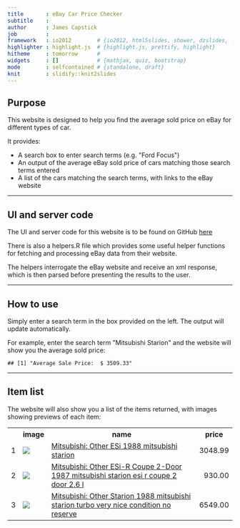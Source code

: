 ```yaml
---
title       : eBay Car Price Checker
subtitle    : 
author      : James Capstick
job         : 
framework   : io2012        # {io2012, html5slides, shower, dzslides, ...}
highlighter : highlight.js  # {highlight.js, prettify, highlight}
hitheme     : tomorrow      # 
widgets     : []            # {mathjax, quiz, bootstrap}
mode        : selfcontained # {standalone, draft}
knit        : slidify::knit2slides
---
```


## Purpose

This website is designed to help you find the average sold price on eBay for different types of car.

It provides:
- A search box to enter search terms (e.g. "Ford Focus")
- An output of the average eBay sold price of cars matching those search terms entered
- A list of the cars matching the search terms, with links to the eBay website

---

## UI and server code

The UI and server code for this website is to be found on GitHub [here](https://github.com/jamescapstick/eBayCarPriceChecker)

There is also a helpers.R file which provides some useful helper functions for fetching and processing eBay data from their website.

The helpers interrogate the eBay website and receive an xml response, which is then parsed before presenting the results to the user.

---

## How to use

Simply enter a search term in the box provided on the left. The output will update automatically.

For example, enter the search term "Mitsubishi Starion" and the website will show you the average sold price:


```
## [1] "Average Sale Price:  $ 3509.33"
```

---

## Item list

The website will also show you a list of the items returned, with images showing previews of each item:

<table class="data table table-bordered table-condensed">
<tbody><tr> <th>  </th> <th> image </th> <th> name </th> <th> price </th>  </tr>
  <tr> <td align="right"> 1 </td> <td> <img src="http://thumbs4.ebaystatic.com/m/mrYSM8Mu3Q9JkOxOvCK52qQ/140.jpg"> </td> <td> <a href="http://www.ebay.com/itm/Mitsubishi-Other-ESi-/322065641759" target="_blank">Mitsubishi: Other ESi 1988 mitsubishi starion</a> </td> <td align="right"> 3048.99 </td> </tr>
  <tr> <td align="right"> 2 </td> <td> <img src="http://thumbs3.ebaystatic.com/m/mmhEpf8CaLz1VhdId_mUPwQ/140.jpg"> </td> <td> <a href="http://www.ebay.com/itm/Mitsubishi-Other-ESi-R-Coupe-2-Door-/281974295138" target="_blank">Mitsubishi: Other ESi-R Coupe 2-Door 1987 mitsubishi starion esi r coupe 2 door 2.6 l</a> </td> <td align="right"> 930.00 </td> </tr>
  <tr> <td align="right"> 3 </td> <td> <img src="http://thumbs3.ebaystatic.com/m/mBFura3_SBaTnNAtbsGzh0Q/140.jpg"> </td> <td> <a href="http://www.ebay.com/itm/Mitsubishi-Other-Starion-/111928017802" target="_blank">Mitsubishi: Other Starion 1988 mitsubishi starion turbo very nice condition no reserve</a> </td> <td align="right"> 6549.00 </td> </tr>
   </tbody></table>


